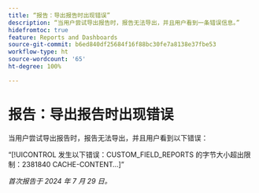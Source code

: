 ```yaml
---
title: “报告：导出报告时出现错误”
description: “当用户尝试导出报告时，报告无法导出，并且用户看到一条错误信息。”
hidefromtoc: true
feature: Reports and Dashboards
source-git-commit: b6ed840df25684f16f88bc30fe7a8138e37fbe53
workflow-type: ht
source-wordcount: '65'
ht-degree: 100%

---
```



# 报告：导出报告时出现错误

当用户尝试导出报告时，报告无法导出，并且用户看到以下错误：

“[!UICONTROL 发生以下错误：CUSTOM_FIELD_REPORTS 的字节大小超出限制：2381840 CACHE-CONTENT…]”

_首次报告于 2024 年 7 月 29 日。_

